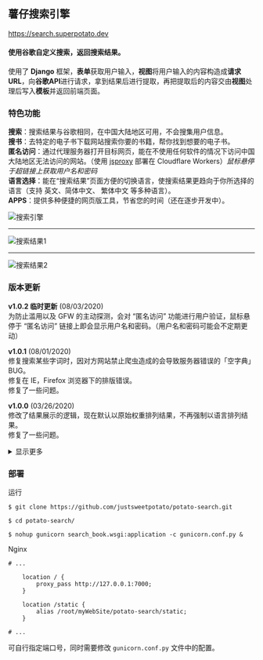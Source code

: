 
## 薯仔搜索引擎<br>
https://search.superpotato.dev <br>

#### 使用谷歌自定义搜索，返回搜索结果。<br>
使用了 **Django** 框架，**表单**获取用户输入，**视图**将用户输入的内容构造成**请求URL**，向**谷歌API**进行请求，拿到结果后进行提取，再把提取后的内容交由**视图**处理后写入**模板**并返回前端页面。<br>

### 特色功能
**搜索**：搜索结果与谷歌相同，在中国大陆地区可用，不会搜集用户信息。<br>
**搜书**：去特定的电子书下载网站搜索你要的书籍，帮你找到想要的电子书。<br>
**匿名访问**：通过代理服务器打开目标网页，能在不使用任何软件的情况下访问中国大陆地区无法访问的网站。（使用 [jsproxy](https://github.com/EtherDream/jsproxy) 部署在 Cloudflare Workers）*鼠标悬停于超链接上获取用户名和密码*<br>
**语言选择**：能在“搜索结果”页面方便的切换语言，使搜索结果更趋向于你所选择的语言（支持 英文、简体中文、 繁体中文 等多种语言）。<br>
**APPS**：提供多种便捷的网页版工具，节省您的时间（还在逐步开发中）。<br>

![搜索引擎](https://raw.githubusercontent.com/justsweetpotato/markdown-img-store/master/search/index.png)

--- 

![搜索结果1](https://raw.githubusercontent.com/justsweetpotato/markdown-img-store/master/search/detail1.png)

---

![搜索结果2](https://raw.githubusercontent.com/justsweetpotato/markdown-img-store/master/search/detail2.png)

### 版本更新
**v1.0.2 临时更新** (08/03/2020)<br>
为防止滥用以及 GFW 的主动探测，会对 “匿名访问” 功能进行用户验证，鼠标悬停于 “匿名访问” 链接上即会显示用户名和密码。（用户名和密码可能会不定期更动）<br>

**v1.0.1** (08/01/2020)<br>
修复搜索某些字词时，因对方网站禁止爬虫造成的会导致服务器错误的「空字典」BUG。<br>
修复在 IE，Firefox 浏览器下的排版错误。<br>
修复了一些问题。<br>

**v1.0.0** (03/26/2020)<br>
修改了结果展示的逻辑，现在默认以原始权重排列结果，不再强制以语言排列结果。<br>
修复了一些问题。<br>

<details>
  <summary>显示更多</summary>

**v0.3.4** (11/16/2019)<br>
分页功能完善。<br>
API 功能完善。<br>
修复多处手机端页面排版问题。<br>

**v0.3.3** (9/23/2019)<br>
新增繁体中文界面，优化了切换语言的逻辑，多语言界面的切换将更顺畅。<br>
主页左上角新增 APPS 功能，集成多种便捷网页版工具。<br>
  
<b>v0.3.2</b> (8/23/2019)<br>
性能优化，使用多线程完成请求，减少页面等待时间。<br>
页面优化，分离电脑端与手机端页面，提升用户体验度。<br>
新增英语界面，搜索结果无缝切换。<br>
其他多项优化。<br>

**v0.3.1** (8/1/2019)<br>
除“搜书”功能外增加“搜索”功能，搜索结果与谷歌相同。<br>
增加“词条简介”，搜索结果会出现来自维基百科的简介（如果有的话）。<br>
增加以“沙盒模式”打开网页，通过内置的“网页代理”访问网站，能直接访问中国大陆无法访问的网站。<br>
在页面底部增加“定位”开关，默认关闭状态（开启会略微增加网页响应时间）。<br>

**v0.3.0 正式版** (7/24/2019)<br>
完成分页功能。<br>
大幅度优化界面显示。<br>

**v0.2.4** (7/23/2019)<br>
搜索详情界面优化，现在可以在详情页面进行搜索。<br>
搜索结果增加了详细说明。<br>
优化了代码逻辑，更加简洁美观。<br>

**v0.2.3** (4/2/2019)<br>
修复了界面文本的一些错误，对用户使用更加友好。<br> 
优化了向 API 发送请求的逻辑，现在会自动关闭连接。<br>

**v0.2.2** (3/31/2019)<br>
在谷歌 CSE 平台更新了书籍搜索源（旧搜索源有些已经无法访问，已删除无法访问的源并新增源）。<br>

**v0.2.1** <br>
新增了一个 APIKEY 配额用尽时的提示。<br> 
新增了 404 页面与 500 页面。<br>
解决了搜索一串乱码时，服务器返回 403 的错误（现在会显示未搜索到内容）。<br>
已知问题：分页功能未完成，目前只显示 1 页 10 条结果。<br>

**v0.2.0 正式版** <br>
在 青空锁云 的帮助下完成了数据提取部分，调用谷歌 API 返回数据提取后填充到网页中，解决了中国大陆无法访问的问题！<br>

**v0.1.1** <br>
增加了随机显示名人名言。<br>
优化了页面排版。<br>
已知问题：中国大陆无法使用。<br>

**v0.1.0** <br>
基础引擎框架。<br>
已知问题：中国大陆无法使用（谷歌提供的 JavaScript 代码无法正常加载，并且反向代理无法解决这个问题）。<br>
</details>

### 部署
运行
```
$ git clone https://github.com/justsweetpotato/potato-search.git

$ cd potato-search/

$ nohup gunicorn search_book.wsgi:application -c gunicorn.conf.py &
```

Nginx
```
# ...

    location / {
        proxy_pass http://127.0.0.1:7000;
    }

    location /static {
        alias /root/myWebSite/potato-search/static;
    }

# ...
```
可自行指定端口号，同时需要修改 `gunicorn.conf.py` 文件中的配置。

